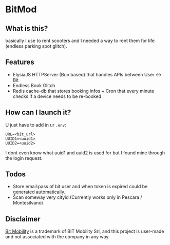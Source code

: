 # BitMod

## What is this?
basically I use to rent scooters and I needed a way to rent them for life (endless parking spot glitch).

## Features

- ElysiaJS HTTPServer (Bun based) that handles APIs between User <-> Bit
- Endless Book Glitch
- Redis cache-db that stores booking infos + Cron that every minute checks if a device needs to be re-booked

## How can I launch it?
U just have to add in ur `.env`:

```
URL=<bit_url>
UUID1=<uuid1>
UUID2=<uuid2>
```

I dont even know what uuid1 and uuid2 is used for but I found mine through the login request.

## Todos

- Store email:pass of bit user and when token is expired could be generated automatically.
- Scan someway very cityid (Currently works only in Pescara / Montesilvano)

## Disclaimer
[Bit Mobility](https://bitmobility.it/) is a trademark of BIT Mobility Srl, and this project is user-made and not associated with the company in any way.

